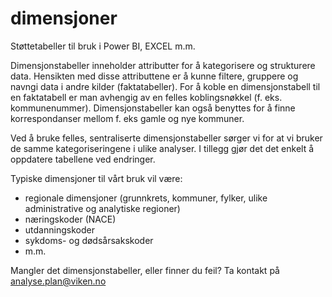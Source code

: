 # dimensjoner
Støttetabeller til bruk i Power BI, EXCEL m.m.

Dimensjonstabeller inneholder attributter for å kategorisere og strukturere data. Hensikten med disse attributtene er å kunne filtere, gruppere og navngi data i andre kilder (faktatabeller). For å koble en dimensjonstabell til en faktatabell er man avhengig av en felles koblingsnøkkel (f. eks. kommunenummer). Dimensjonstabeller kan også benyttes for å finne korrespondanser mellom f. eks gamle og nye kommuner.

Ved å bruke felles, sentraliserte dimensjonstabeller sørger vi for at vi bruker de samme kategoriseringene i ulike analyser. I tillegg gjør det det enkelt å oppdatere tabellene ved endringer.

Typiske dimensjoner til vårt bruk vil være:
- regionale dimensjoner (grunnkrets, kommuner, fylker, ulike administrative og analytiske regioner)
- næringskoder (NACE)
- utdanningskoder
- sykdoms- og dødsårsakskoder
- m.m.

Mangler det dimensjonstabeller, eller finner du feil? Ta kontakt på analyse.plan@viken.no
